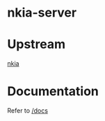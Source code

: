# nkia-server

# Upstream

[nkia](https://github.com/OKESTRO-AIDevOps/nkia) 

# Documentation

Refer to [/docs](https://okestro-aidevops.github.io/nkia-server/)
